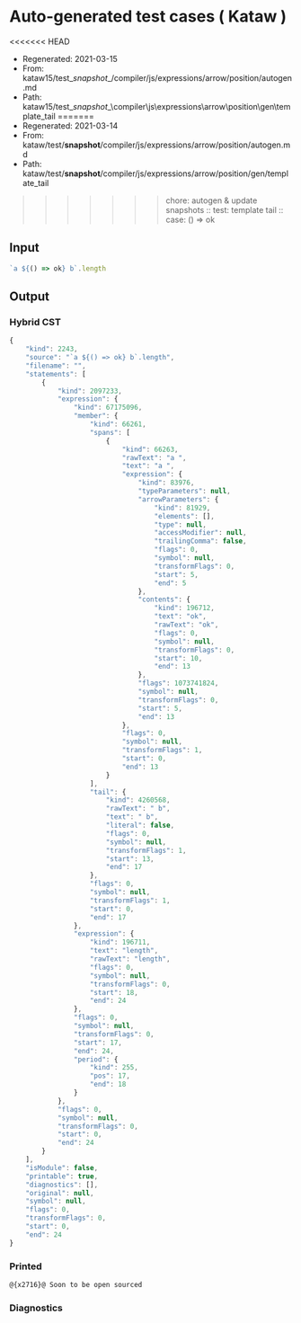 # Auto-generated test cases ( Kataw )
<<<<<<< HEAD
- Regenerated: 2021-03-15
- From: kataw15/test\__snapshot__/compiler/js/expressions/arrow/position/autogen.md
- Path: kataw15/test\__snapshot__\compiler\js\expressions\arrow\position\gen\template_tail
=======
- Regenerated: 2021-03-14
- From: kataw/test/__snapshot__/compiler/js/expressions/arrow/position/autogen.md
- Path: kataw/test/__snapshot__/compiler/js/expressions/arrow/position/gen/template_tail
>>>>>>> chore: autogen & update snapshots
> :: test: template tail
> :: case: () => ok
## Input

`````js
`a ${() => ok} b`.length
`````

## Output

### Hybrid CST

```javascript
{
    "kind": 2243,
    "source": "`a ${() => ok} b`.length",
    "filename": "",
    "statements": [
        {
            "kind": 2097233,
            "expression": {
                "kind": 67175096,
                "member": {
                    "kind": 66261,
                    "spans": [
                        {
                            "kind": 66263,
                            "rawText": "a ",
                            "text": "a ",
                            "expression": {
                                "kind": 83976,
                                "typeParameters": null,
                                "arrowParameters": {
                                    "kind": 81929,
                                    "elements": [],
                                    "type": null,
                                    "accessModifier": null,
                                    "trailingComma": false,
                                    "flags": 0,
                                    "symbol": null,
                                    "transformFlags": 0,
                                    "start": 5,
                                    "end": 5
                                },
                                "contents": {
                                    "kind": 196712,
                                    "text": "ok",
                                    "rawText": "ok",
                                    "flags": 0,
                                    "symbol": null,
                                    "transformFlags": 0,
                                    "start": 10,
                                    "end": 13
                                },
                                "flags": 1073741824,
                                "symbol": null,
                                "transformFlags": 0,
                                "start": 5,
                                "end": 13
                            },
                            "flags": 0,
                            "symbol": null,
                            "transformFlags": 1,
                            "start": 0,
                            "end": 13
                        }
                    ],
                    "tail": {
                        "kind": 4260568,
                        "rawText": " b",
                        "text": " b",
                        "literal": false,
                        "flags": 0,
                        "symbol": null,
                        "transformFlags": 1,
                        "start": 13,
                        "end": 17
                    },
                    "flags": 0,
                    "symbol": null,
                    "transformFlags": 1,
                    "start": 0,
                    "end": 17
                },
                "expression": {
                    "kind": 196711,
                    "text": "length",
                    "rawText": "length",
                    "flags": 0,
                    "symbol": null,
                    "transformFlags": 0,
                    "start": 18,
                    "end": 24
                },
                "flags": 0,
                "symbol": null,
                "transformFlags": 0,
                "start": 17,
                "end": 24,
                "period": {
                    "kind": 255,
                    "pos": 17,
                    "end": 18
                }
            },
            "flags": 0,
            "symbol": null,
            "transformFlags": 0,
            "start": 0,
            "end": 24
        }
    ],
    "isModule": false,
    "printable": true,
    "diagnostics": [],
    "original": null,
    "symbol": null,
    "flags": 0,
    "transformFlags": 0,
    "start": 0,
    "end": 24
}
```

### Printed

```javascript
@{x2716}@ Soon to be open sourced
```

### Diagnostics

```javascript

```

